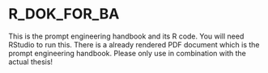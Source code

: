 # R_DOK_FOR_BA

This is the prompt engineering handbook and its R code. 
You will need RStudio to run this.
There is a already rendered PDF document which is the prompt engineering handbook.
Please only use in combination with the actual thesis!
